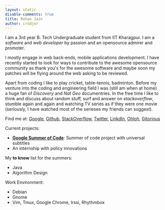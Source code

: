 ```yaml
---
layout: static
disable-comments: true
title: Rohan Jain
author: crodjer
---
```

I am a 3rd year B. Tech Undergraduate student from IIT Kharagpur. I am a
*software* and *web developer* by passion and an opensource admirer and
promoter.

I mostly engage in web back-ends, mobile applications development. I have
recently started to look for ways to contribute to the awesome opensource
community as thank you's for the awesome software and maybe soon my patches
will be flying around the web asking to be reviewed.

Apart from coding I like to play cricket, table-tennis, badminton. Before
my venture into the coding and engineering field I was (still am when at
home) a huge fan of *Discovery* and *Nat Geo* documentries. In the free
time I like to think and discuss about random stuff, surf and answer on
*stackoverflow*, stumble again and again  and watching TV series as if they
were one movie (seriously, I have watched most of the serieses my friends
can suggest).

Find me at:
[Google](http://www.google.com/profiles/rohanjain.kgp),
[Github](http://github.com/crodjer),
[StackOverflow](http://stackoverflow.com/users/420357/),
[Twitter](http://twitter.com/#!/cr0djer),
[LinkdIn](http://in.linkedin.com/in/crodjer),
[Ohloh](https://www.ohloh.net/accounts/crodjer),
[Gitorious](https://gitorious.org/~crodjer)

Current projects:

 - **[Google Summer of Code](http://www.google-melange.com/gsoc/project/google/gsoc2011/crodjer/10001)**: Summer of code project with universal subtitles
 - An internship with policy innovations

My **to know** list for the summers:

  - Java
  - Algorithm Design

Work Environment: 
  - Debian
  - Gnome
  - Vim, Tmux, Google Chrome, Irssi, Rhythmbox
